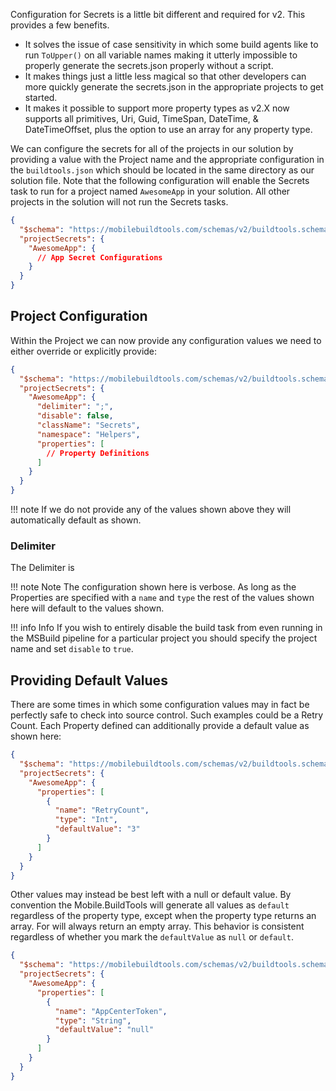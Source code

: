 Configuration for Secrets is a little bit different and required for v2. This provides a few benefits.

- It solves the issue of case sensitivity in which some build agents like to run `ToUpper()` on all variable names making it utterly impossible to properly generate the secrets.json properly without a script.
- It makes things just a little less magical so that other developers can more quickly generate the secrets.json in the appropriate projects to get started.
- It makes it possible to support more property types as v2.X now supports all primitives, Uri, Guid, TimeSpan, DateTime, & DateTimeOffset, plus the option to use an array for any property type.

We can configure the secrets for all of the projects in our solution by providing a value with the Project name and the appropriate configuration in the `buildtools.json` which should be located in the same directory as our solution file. Note that the following configuration will enable the Secrets task to run for a project named `AwesomeApp` in your solution. All other projects in the solution will not run the Secrets tasks.

```json
{
  "$schema": "https://mobilebuildtools.com/schemas/v2/buildtools.schema.json",
  "projectSecrets": {
    "AwesomeApp": {
      // App Secret Configurations
    }
  }
}
```

## Project Configuration

Within the Project we can now provide any configuration values we need to either override or explicitly provide:

```json
{
  "$schema": "https://mobilebuildtools.com/schemas/v2/buildtools.schema.json",
  "projectSecrets": {
    "AwesomeApp": {
      "delimiter": ";",
      "disable": false,
      "className": "Secrets",
      "namespace": "Helpers",
      "properties": [
        // Property Definitions
      ]
    }
  }
}
```

!!! note
    If we do not provide any of the values shown above they will automatically default as shown.

### Delimiter

The Delimiter is 

!!! note Note
    The configuration shown here is verbose. As long as the Properties are specified with a `name` and `type` the rest of the values shown here will default to the values shown.

!!! info Info
    If you wish to entirely disable the build task from even running in the MSBuild pipeline for a particular project you should specify the project name and set `disable` to `true`.

## Providing Default Values

There are some times in which some configuration values may in fact be perfectly safe to check into source control. Such examples could be a Retry Count. Each Property defined can additionally provide a default value as shown here:

```json
{
  "$schema": "https://mobilebuildtools.com/schemas/v2/buildtools.schema.json",
  "projectSecrets": {
    "AwesomeApp": {
      "properties": [
        {
          "name": "RetryCount",
          "type": "Int",
          "defaultValue": "3"
        }
      ]
    }
  }
}
```

Other values may instead be best left with a null or default value. By convention the Mobile.BuildTools will generate all values as `default` regardless of the property type, except when the property type returns an array. For will always return an empty array. This behavior is consistent regardless of whether you mark the `defaultValue` as `null` or `default`.

```json
{
  "$schema": "https://mobilebuildtools.com/schemas/v2/buildtools.schema.json",
  "projectSecrets": {
    "AwesomeApp": {
      "properties": [
        {
          "name": "AppCenterToken",
          "type": "String",
          "defaultValue": "null"
        }
      ]
    }
  }
}
```